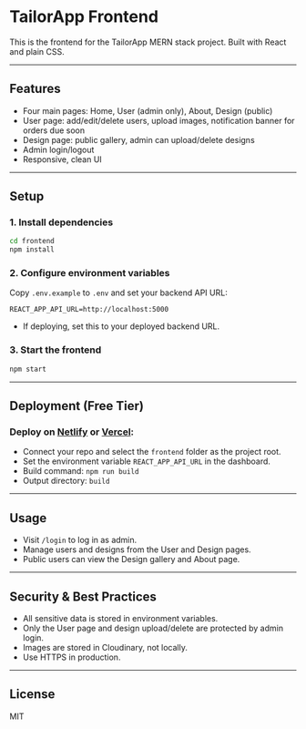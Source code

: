 # TailorApp Frontend

This is the frontend for the TailorApp MERN stack project. Built with React and plain CSS.

---

## Features

- Four main pages: Home, User (admin only), About, Design (public)
- User page: add/edit/delete users, upload images, notification banner for orders due soon
- Design page: public gallery, admin can upload/delete designs
- Admin login/logout
- Responsive, clean UI

---

## Setup

### 1. Install dependencies

```sh
cd frontend
npm install
```

### 2. Configure environment variables

Copy `.env.example` to `.env` and set your backend API URL:

```env
REACT_APP_API_URL=http://localhost:5000
```
- If deploying, set this to your deployed backend URL.

### 3. Start the frontend

```sh
npm start
```

---

## Deployment (Free Tier)

### Deploy on [Netlify](https://www.netlify.com/) or [Vercel](https://vercel.com/):

- Connect your repo and select the `frontend` folder as the project root.
- Set the environment variable `REACT_APP_API_URL` in the dashboard.
- Build command: `npm run build`
- Output directory: `build`

---

## Usage

- Visit `/login` to log in as admin.
- Manage users and designs from the User and Design pages.
- Public users can view the Design gallery and About page.

---

## Security & Best Practices

- All sensitive data is stored in environment variables.
- Only the User page and design upload/delete are protected by admin login.
- Images are stored in Cloudinary, not locally.
- Use HTTPS in production.

---

## License

MIT